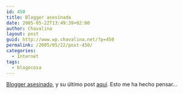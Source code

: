 ```yaml
---
id: 450
title: Blogger asesinado
date: 2005-05-22T13:49:39+02:00
author: Chavalina
layout: post
guid: http://www.wp.chavalina.net/?p=450
permalink: /2005/05/22/post-450/
categories:
  - Internet
tags:
  - blogocosa
---
```

<a href="http://barrapunto.com/article.pl?sid=05/05/21/1240252" target="_blank">Blogger asesinado</a>, y su &uacute;ltimo post <a href="http://www.xanga.com/item.aspx?user=ToTo247&#038;tab=weblogs&#038;uid=261268578#comment" target="_blank">aqu&iacute;</a>. Esto me ha hecho pensar&#8230;